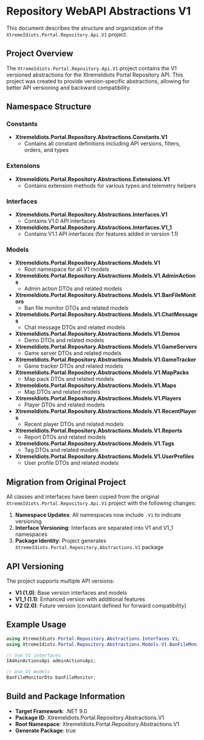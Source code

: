 # Repository WebAPI Abstractions V1

This document describes the structure and organization of the `XtremeIdiots.Portal.Repository.Api.V1` project.

## Project Overview

The `XtremeIdiots.Portal.Repository.Api.V1` project contains the V1 versioned abstractions for the XtremeIdiots Portal Repository API. This project was created to provide version-specific abstractions, allowing for better API versioning and backward compatibility.

## Namespace Structure

### Constants
- **XtremeIdiots.Portal.Repository.Abstractions.Constants.V1**
  - Contains all constant definitions including API versions, filters, orders, and types

### Extensions
- **XtremeIdiots.Portal.Repository.Abstractions.Extensions.V1**
  - Contains extension methods for various types and telemetry helpers

### Interfaces
- **XtremeIdiots.Portal.Repository.Abstractions.Interfaces.V1**
  - Contains V1.0 API interfaces
- **XtremeIdiots.Portal.Repository.Abstractions.Interfaces.V1_1**
  - Contains V1.1 API interfaces (for features added in version 1.1)

### Models
- **XtremeIdiots.Portal.Repository.Abstractions.Models.V1**
  - Root namespace for all V1 models
- **XtremeIdiots.Portal.Repository.Abstractions.Models.V1.AdminActions**
  - Admin action DTOs and related models
- **XtremeIdiots.Portal.Repository.Abstractions.Models.V1.BanFileMonitors**
  - Ban file monitor DTOs and related models
- **XtremeIdiots.Portal.Repository.Abstractions.Models.V1.ChatMessages**
  - Chat message DTOs and related models
- **XtremeIdiots.Portal.Repository.Abstractions.Models.V1.Demos**
  - Demo DTOs and related models
- **XtremeIdiots.Portal.Repository.Abstractions.Models.V1.GameServers**
  - Game server DTOs and related models
- **XtremeIdiots.Portal.Repository.Abstractions.Models.V1.GameTracker**
  - Game tracker DTOs and related models
- **XtremeIdiots.Portal.Repository.Abstractions.Models.V1.MapPacks**
  - Map pack DTOs and related models
- **XtremeIdiots.Portal.Repository.Abstractions.Models.V1.Maps**
  - Map DTOs and related models
- **XtremeIdiots.Portal.Repository.Abstractions.Models.V1.Players**
  - Player DTOs and related models
- **XtremeIdiots.Portal.Repository.Abstractions.Models.V1.RecentPlayers**
  - Recent player DTOs and related models
- **XtremeIdiots.Portal.Repository.Abstractions.Models.V1.Reports**
  - Report DTOs and related models
- **XtremeIdiots.Portal.Repository.Abstractions.Models.V1.Tags**
  - Tag DTOs and related models
- **XtremeIdiots.Portal.Repository.Abstractions.Models.V1.UserProfiles**
  - User profile DTOs and related models

## Migration from Original Project

All classes and interfaces have been copied from the original `XtremeIdiots.Portal.Repository.Api.V1` project with the following changes:

1. **Namespace Updates**: All namespaces now include `.V1` to indicate versioning
2. **Interface Versioning**: Interfaces are separated into V1 and V1_1 namespaces
3. **Package Identity**: Project generates `XtremeIdiots.Portal.Repository.Abstractions.V1` package

## API Versioning

The project supports multiple API versions:
- **V1 (1.0)**: Base version interfaces and models
- **V1_1 (1.1)**: Enhanced version with additional features
- **V2 (2.0)**: Future version (constant defined for forward compatibility)

## Example Usage

```csharp
using XtremeIdiots.Portal.Repository.Abstractions.Interfaces.V1;
using XtremeIdiots.Portal.Repository.Abstractions.Models.V1.BanFileMonitors;

// Use V1 interfaces
IAdminActionsApi adminActionsApi;

// Use V1 models
BanFileMonitorDto banFileMonitor;
```

## Build and Package Information

- **Target Framework**: .NET 9.0
- **Package ID**: XtremeIdiots.Portal.Repository.Abstractions.V1
- **Root Namespace**: XtremeIdiots.Portal.Repository.Abstractions.V1
- **Generate Package**: true
